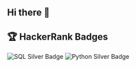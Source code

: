 ## Hi there 👋
## 🏆 HackerRank Badges
![SQL Silver Badge](https://img.shields.io/badge/SQL-Silver-silver)
![Python Silver Badge](https://img.shields.io/badge/Python-Silver-blue)
<!--
**ntbboi/ntbboi** is a ✨ _special_ ✨ repository because its `README.md` (this file) appears on your GitHub profile.

Here are some ideas to get you started:

- 🔭 I’m currently working on ...
- 🌱 I’m currently learning ...
- 👯 I’m looking to collaborate on ...
- 🤔 I’m looking for help with ...
- 💬 Ask me about ...
- 📫 How to reach me: ...
- 😄 Pronouns: ...
- ⚡ Fun fact: ...
-->
